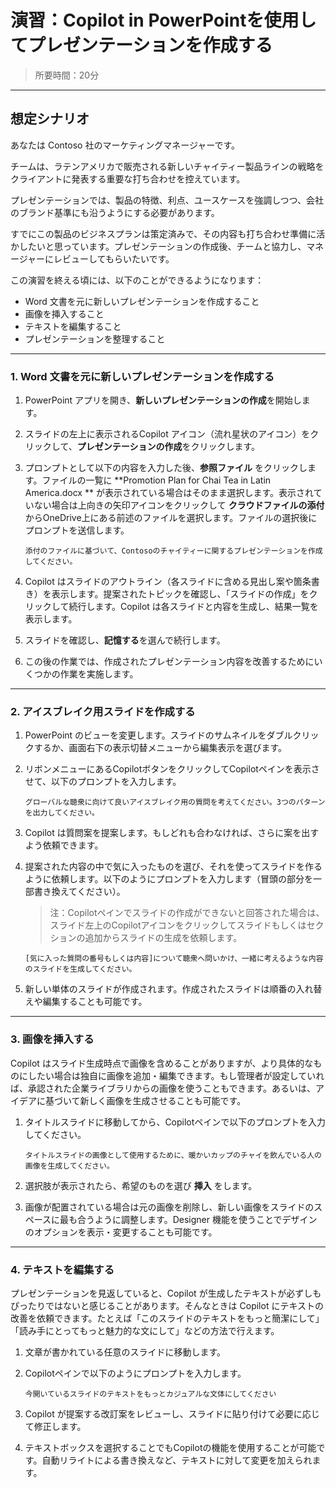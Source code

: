 # 演習：Copilot in PowerPointを使用してプレゼンテーションを作成する

> 所要時間：20分

---

## 想定シナリオ

あなたは Contoso 社のマーケティングマネージャーです。

チームは、ラテンアメリカで販売される新しいチャイティー製品ラインの戦略をクライアントに発表する重要な打ち合わせを控えています。

プレゼンテーションでは、製品の特徴、利点、ユースケースを強調しつつ、会社のブランド基準にも沿うようにする必要があります。 

すでにこの製品のビジネスプランは策定済みで、その内容も打ち合わせ準備に活かしたいと思っています。プレゼンテーションの作成後、チームと協力し、マネージャーにレビューしてもらいたいです。

この演習を終える頃には、以下のことができるようになります：  
- Word 文書を元に新しいプレゼンテーションを作成すること  
- 画像を挿入すること  
- テキストを編集すること  
- プレゼンテーションを整理すること  

---

### 1. Word 文書を元に新しいプレゼンテーションを作成する

1. PowerPoint アプリを開き、**新しいプレゼンテーションの作成**を開始します。

2. スライドの左上に表示されるCopilot アイコン（流れ星状のアイコン）をクリックして、**プレゼンテーションの作成**をクリックします。

3. プロンプトとして以下の内容を入力した後、**参照ファイル** をクリックします。ファイルの一覧に **Promotion Plan for Chai Tea in Latin America.docx ** が表示されている場合はそのまま選択します。表示されていない場合は上向きの矢印アイコンをクリックして **クラウドファイルの添付** からOneDrive上にある前述のファイルを選択します。ファイルの選択後にプロンプトを送信します。

   ```prompt
   添付のファイルに基づいて、Contosoのチャイティーに関するプレゼンテーションを作成してください。
   ```

4. Copilot はスライドのアウトライン（各スライドに含める見出し案や箇条書き）を表示します。提案されたトピックを確認し、「スライドの作成」をクリックして続行します。Copilot は各スライドと内容を生成し、結果一覧を表示します。

5. スライドを確認し、**記憶する**を選んで続行します。

6. この後の作業では、作成されたプレゼンテーション内容を改善するためにいくつかの作業を実施します。

---

### 2. アイスブレイク用スライドを作成する

1. PowerPoint のビューを変更します。スライドのサムネイルをダブルクリックするか、画面右下の表示切替メニューから編集表示を選びます。

2. リボンメニューにあるCopilotボタンをクリックしてCopilotペインを表示させて、以下のプロンプトを入力します。

   ```prompt
   グローバルな聴衆に向けて良いアイスブレイク用の質問を考えてください。3つのパターンを出力してください。
   ```

3. Copilot は質問案を提案します。もしどれも合わなければ、さらに案を出すよう依頼できます。

4. 提案された内容の中で気に入ったものを選び、それを使ってスライドを作るように依頼します。以下のようにプロンプトを入力します（冒頭の部分を一部書き換えてください）。

   > 注：Copilotペインでスライドの作成ができないと回答された場合は、スライド左上のCopilotアイコンをクリックしてスライドもしくはセクションの追加からスライドの生成を依頼します。

   ```prompt
   [気に入った質問の番号もしくは内容]について聴衆へ問いかけ、一緒に考えるような内容のスライドを生成してください。
   ```

5. 新しい単体のスライドが作成されます。作成されたスライドは順番の入れ替えや編集することも可能です。

---

### 3. 画像を挿入する

Copilot はスライド生成時点で画像を含めることがありますが、より具体的なものにしたい場合は独自に画像を追加・編集できます。もし管理者が設定していれば、承認された企業ライブラリからの画像を使うこともできます。あるいは、アイデアに基づいて新しく画像を生成させることも可能です。 

1. タイトルスライドに移動してから、Copilotペインで以下のプロンプトを入力してください。

   ```prompt
   タイトルスライドの画像として使用するために、暖かいカップのチャイを飲んでいる人の画像を生成してください。
   ```

2. 選択肢が表示されたら、希望のものを選び **挿入** をします。 

3. 画像が配置されている場合は元の画像を削除し、新しい画像をスライドのスペースに最も合うように調整します。Designer 機能を使うことでデザインのオプションを表示・変更することも可能です。

---

### 4. テキストを編集する

プレゼンテーションを見返していると、Copilot が生成したテキストが必ずしもぴったりではないと感じることがあります。そんなときは Copilot にテキストの改善を依頼できます。たとえば「このスライドのテキストをもっと簡潔にして」「読み手にとってもっと魅力的な文にして」などの方法で行えます。

1. 文章が書かれている任意のスライドに移動します。  

2. Copilotペインで以下のようにプロンプトを入力します。

   ```prompt
   今開いているスライドのテキストをもっとカジュアルな文体にしてください
   ```

3. Copilot が提案する改訂案をレビューし、スライドに貼り付けて必要に応じて修正します。

4.  テキストボックスを選択することでもCopilotの機能を使用することが可能です。自動リライトによる書き換えなど、テキストに対して変更を加えられます。

